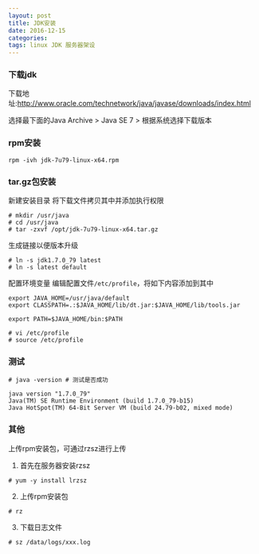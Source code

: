 ```yaml
---
layout: post
title: JDK安装
date: 2016-12-15
categories: 
tags: linux JDK 服务器架设
---
```


### 下载jdk
下载地址:http://www.oracle.com/technetwork/java/javase/downloads/index.html

选择最下面的Java Archive > Java SE 7 > 根据系统选择下载版本

### rpm安装

```
rpm -ivh jdk-7u79-linux-x64.rpm
```

### tar.gz包安装
新建安装目录
将下载文件拷贝其中并添加执行权限

```
# mkdir /usr/java
# cd /usr/java
# tar -zxvf /opt/jdk-7u79-linux-x64.tar.gz
```
生成链接以便版本升级

```
# ln -s jdk1.7.0_79 latest
# ln -s latest default
```

配置环境变量
编辑配置文件`/etc/profile`，将如下内容添加到其中

```
export JAVA_HOME=/usr/java/default
export CLASSPATH=.:$JAVA_HOME/lib/dt.jar:$JAVA_HOME/lib/tools.jar

export PATH=$JAVA_HOME/bin:$PATH
```

```
# vi /etc/profile
# source /etc/profile
```

### 测试

```
# java -version # 测试是否成功

java version "1.7.0_79"
Java(TM) SE Runtime Environment (build 1.7.0_79-b15)
Java HotSpot(TM) 64-Bit Server VM (build 24.79-b02, mixed mode)
```


###  其他
上传rpm安装包，可通过rzsz进行上传

1. 首先在服务器安装rzsz

```
# yum -y install lrzsz
```

2. 上传rpm安装包

```
# rz
```

3. 下载日志文件

```
# sz /data/logs/xxx.log
```